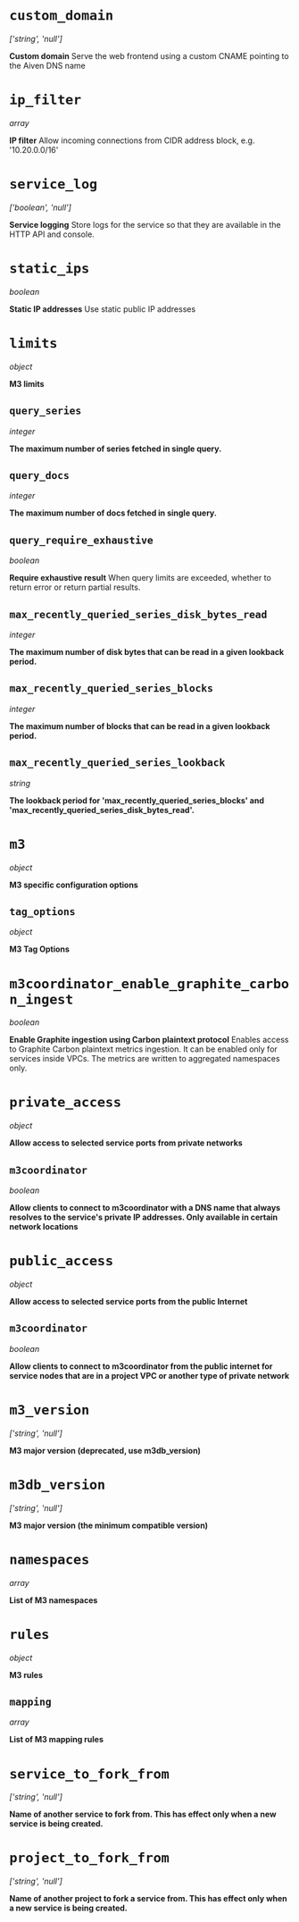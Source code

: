 # `custom_domain`

*\[\'string\', \'null\'\]*

**Custom domain** Serve the web frontend using a custom CNAME pointing
to the Aiven DNS name

# `ip_filter`

*array*

**IP filter** Allow incoming connections from CIDR address block, e.g.
\'10.20.0.0/16\'

# `service_log`

*\[\'boolean\', \'null\'\]*

**Service logging** Store logs for the service so that they are
available in the HTTP API and console.

# `static_ips`

*boolean*

**Static IP addresses** Use static public IP addresses

# `limits`

*object*

**M3 limits**

## `query_series`

*integer*

**The maximum number of series fetched in single query.**

## `query_docs`

*integer*

**The maximum number of docs fetched in single query.**

## `query_require_exhaustive`

*boolean*

**Require exhaustive result** When query limits are exceeded, whether to
return error or return partial results.

## `max_recently_queried_series_disk_bytes_read`

*integer*

**The maximum number of disk bytes that can be read in a given lookback
period.**

## `max_recently_queried_series_blocks`

*integer*

**The maximum number of blocks that can be read in a given lookback
period.**

## `max_recently_queried_series_lookback`

*string*

**The lookback period for \'max_recently_queried_series_blocks\' and
\'max_recently_queried_series_disk_bytes_read\'.**

# `m3`

*object*

**M3 specific configuration options**

## `tag_options`

*object*

**M3 Tag Options**

# `m3coordinator_enable_graphite_carbon_ingest`

*boolean*

**Enable Graphite ingestion using Carbon plaintext protocol** Enables
access to Graphite Carbon plaintext metrics ingestion. It can be enabled
only for services inside VPCs. The metrics are written to aggregated
namespaces only.

# `private_access`

*object*

**Allow access to selected service ports from private networks**

## `m3coordinator`

*boolean*

**Allow clients to connect to m3coordinator with a DNS name that always
resolves to the service\'s private IP addresses. Only available in
certain network locations**

# `public_access`

*object*

**Allow access to selected service ports from the public Internet**

## `m3coordinator`

*boolean*

**Allow clients to connect to m3coordinator from the public internet for
service nodes that are in a project VPC or another type of private
network**

# `m3_version`

*\[\'string\', \'null\'\]*

**M3 major version (deprecated, use m3db_version)**

# `m3db_version`

*\[\'string\', \'null\'\]*

**M3 major version (the minimum compatible version)**

# `namespaces`

*array*

**List of M3 namespaces**

# `rules`

*object*

**M3 rules**

## `mapping`

*array*

**List of M3 mapping rules**

# `service_to_fork_from`

*\[\'string\', \'null\'\]*

**Name of another service to fork from. This has effect only when a new
service is being created.**

# `project_to_fork_from`

*\[\'string\', \'null\'\]*

**Name of another project to fork a service from. This has effect only
when a new service is being created.**
